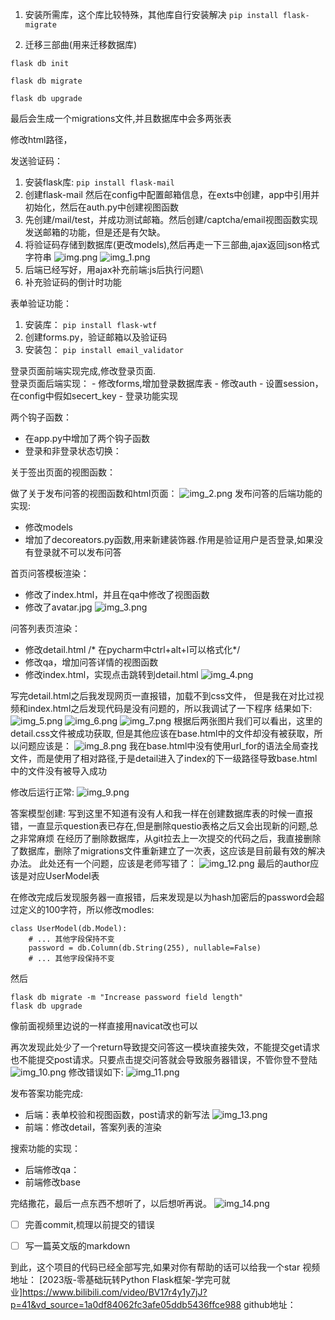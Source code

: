 1. 安装所需库，这个库比较特殊，其他库自行安装解决
``pip install flask-migrate``

2. 迁移三部曲(用来迁移数据库)

``flask db init ``

``flask db migrate``

``flask db upgrade``

最后会生成一个migrations文件,并且数据库中会多两张表

修改html路径，

发送验证码：
1. 安装flask库:
    ``pip install flask-mail``    
2. 创建flask-mail 然后在config中配置邮箱信息，在exts中创建，app中引用并初始化，然后在auth.py中创建视图函数
3. 先创建/mail/test，并成功测试邮箱。然后创建/captcha/email视图函数实现发送邮箱的功能，但是还是有欠缺。
4. 将验证码存储到数据库(更改models),然后再走一下三部曲,ajax返回json格式字符串
    ![img.png](img.png)
    ![img_1.png](img_1.png)
5. 后端已经写好，用ajax补充前端:js后执行问题\
6. 补充验证码的倒计时功能

表单验证功能：
1. 安装库：
``pip install flask-wtf``
2. 创建forms.py，验证邮箱以及验证码
3. 安装包：
``pip install email_validator``

登录页面前端实现完成,修改登录页面.  
登录页面后端实现：
    - 修改forms,增加登录数据库表
    - 修改auth
    - 设置session，在config中假如secert_key
    - 登录功能实现

两个钩子函数：
- 在app.py中增加了两个钩子函数
- 登录和非登录状态切换：

关于签出页面的视图函数：

做了关于发布问答的视图函数和html页面：
![img_2.png](img_2.png)
发布问答的后端功能的实现:
- 修改models
- 增加了decoreators.py函数,用来新建装饰器.作用是验证用户是否登录,如果没有登录就不可以发布问答


首页问答模板渲染：
- 修改了index.html，并且在qa中修改了视图函数
- 修改了avatar.jpg
![img_3.png](img_3.png)


问答列表页渲染：
- 修改detail.html
/* 在pycharm中ctrl+alt+l可以格式化*/
- 修改qa，增加问答详情的视图函数
- 修改index.html，实现点击跳转到detail.html
![img_4.png](img_4.png)

写完detail.html之后我发现网页一直报错，加载不到css文件，
但是我在对比过视频和index.html之后发现代码是没有问题的，所以我调试了一下程序
结果如下:
![img_5.png](img_5.png)
![img_6.png](img_6.png)
![img_7.png](img_7.png)
根据后两张图片我们可以看出，这里的detail.css文件被成功获取,
但是其他应该在base.html中的文件却没有被获取，所以问题应该是：
![img_8.png](img_8.png)
我在base.html中没有使用url_for的语法全局查找文件，而是使用了相对路径,于是detail进入了index的下一级路径导致base.html中的文件没有被导入成功

修改后运行正常:
![img_9.png](img_9.png)


答案模型创建:
写到这里不知道有没有人和我一样在创建数据库表的时候一直报错，一直显示question表已存在,但是删除questio表格之后又会出现新的问题,总之非常麻烦
在经历了删除数据库，从git拉去上一次提交的代码之后，我直接删除了数据库，删除了migrations文件重新建立了一次表，这应该是目前最有效的解决办法。
此处还有一个问题，应该是老师写错了：
![img_12.png](img_12.png)
最后的author应该是对应UserModel表

在修改完成后发现服务器一直报错，后来发现是以为hash加密后的password会超过定义的100字符，所以修改modles:
```commandline
class UserModel(db.Model):
    # ... 其他字段保持不变
    password = db.Column(db.String(255), nullable=False)
    # ... 其他字段保持不变
```
然后
```commandline
flask db migrate -m "Increase password field length"
flask db upgrade
```
像前面视频里边说的一样直接用navicat改也可以

再次发现此处少了一个return导致提交问答这一模块直接失效，不能提交get请求也不能提交post请求。只要点击提交问答就会导致服务器错误，不管你登不登陆
![img_10.png](img_10.png)
修改错误如下:
![img_11.png](img_11.png)


发布答案功能完成:
- 后端：表单校验和视图函数，post请求的新写法
    ![img_13.png](img_13.png)
- 前端：修改detail，答案列表的渲染

搜索功能的实现：
- 后端修改qa：
- 前端修改base

完结撒花，最后一点东西不想听了，以后想听再说。
![img_14.png](img_14.png)

-[ ] 完善commit,梳理以前提交的错误
-[ ] 写一篇英文版的markdown


到此，这个项目的代码已经全部写完,如果对你有帮助的话可以给我一个star
视频地址：
[2023版-零基础玩转Python Flask框架-学完可就业]https://www.bilibili.com/video/BV17r4y1y7jJ?p=41&vd_source=1a0df84062fc3afe05ddb5436ffce988
github地址：
